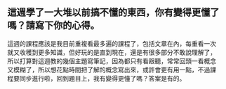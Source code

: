 ## 這週學了一大堆以前搞不懂的東西，你有變得更懂了嗎？請寫下你的心得。

這週的課程應該是我目前重複看最多遍的課程了，包括文章在內，每重看一次  
就又收穫到更多知識，但好玩的是直到現在，還是有很多部分不敢說理解了，  
所以打算對這週教的幾個主題寫筆記，因為都只有看跟聽，常常回頭一看概念  
又模糊了，所以想花點時間把了解的概念寫出來，或許會更有用一點，不過課  
程要同步進行啦，回到題目上，我有變得更懂了嗎？答案是有的。